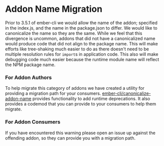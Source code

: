 # Addon Name Migration

Prior to 3.5.1 of ember-cli we would allow the name of the addon; specified in the index.js, and the name in the package.json to differ. We would like to canonicalize the name so they are the same. While we feel that this divergence is uncommon, addons that did not have a canonicalized name would produce code that did not align to the package name. This will make efforts like tree-shaking much easier to do as there doesn't need to be multiple resolution rules for `import`s in application code. This also will make debugging code much easier because the runtime module name will reflect the NPM package name.

### For Addon Authors

To help migrate this category of addons we have created a utility for providing a migration path for your consumers. [ember-cli/canonicalize-addon-name](https://github.com/ember-cli/canonicalize-addon-name) provides functionality to add runtime deprecations. It also provides a codemod that you can provide to your consumers to help them migrate.

### For Addon Consumers

If you have encountered this warning please open an issue up against the offending addon, so they can provide you with a migration path.